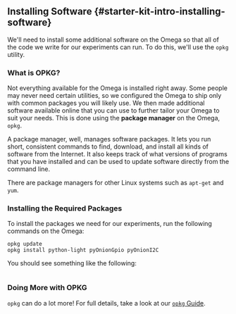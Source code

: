 ## Installing Software {#starter-kit-intro-installing-software}

<!-- // DONE: intro:
//	* we'll need to install some additional software on the Omega to make sure that all of the code we write for our experiments will work
//	* to do that, we'll use `opkg`, the Omega's package Manager -->

We'll need to install some additional software on the Omega so that all of the code we write for our experiments can run. To do this, we'll use the `opkg` utility.

### What is OPKG?

<!-- // DONE: brief description of `opkg`
//	* explain the concept of linux package managers and software packages
//	* the omega's package manager is `opkg`, -->

Not everything available for the Omega is installed right away. Some people may never need certain utilities, so we configured the Omega to ship only with common packages you will likely use. We then made additional software available online that you can use to further tailor your Omega to suit your needs. This is done using the **package manager** on the Omega, `opkg`.

A package manager, well, manages software packages. It lets you run short, consistent commands to find, download, and install all kinds of software from the Internet. It also keeps track of what versions of programs that you have installed and can be used to update software directly from the command line.

There are package managers for other Linux systems such as `apt-get` and `yum`.

### Installing the Required Packages

<!-- // TODO: outline the commands we'll need to run to install the required software:
//	opkg update
//	opkg install <packages>
// -> you'll have to look through the experiments to see which packages we need, sync up with Lazar when you're done

// show the expected output -->

To install the packages we need for our experiments, run the following commands on the Omega:

```
opkg update
opkg install python-light pyOnionGpio pyOnionI2C
```

You should see something like the following:

```
```

### Doing More with OPKG

<!-- // DONE: opkg can do a lot more, link them to the opkg article in our Docs (https://docs.onion.io/omega2-docs/using-opkg.html) -->

`opkg` can do a lot more! For full details, take a look at our [`opkg` Guide](https://docs.onion.io/omega2-docs/using-opkg.html).
